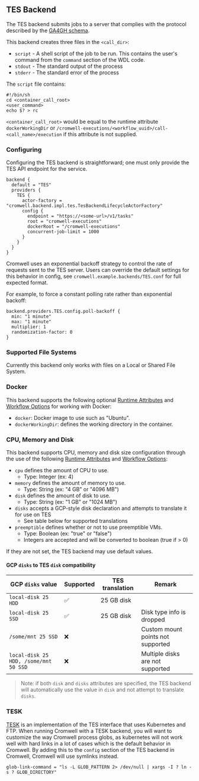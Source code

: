## TES Backend

The TES backend submits jobs to a server that complies with the protocol described by the [GA4GH schema](https://github.com/ga4gh/task-execution-schemas).

This backend creates three files in the `<call_dir>`:

* `script` - A shell script of the job to be run.  This contains the user's command from the `command` section of the WDL code.
* `stdout` - The standard output of the process
* `stderr` - The standard error of the process

The `script` file contains:

```
#!/bin/sh
cd <container_call_root>
<user_command>
echo $? > rc
```

`<container_call_root>` would be equal to the runtime attribute `dockerWorkingDir`  or `/cromwell-executions/<workflow_uuid>/call-<call_name>/execution` if this attribute is not supplied.

### Configuring

Configuring the TES backend is straightforward; one must only provide the TES API endpoint for the service.

```hocon
backend {
  default = "TES"
  providers {
    TES {
      actor-factory = "cromwell.backend.impl.tes.TesBackendLifecycleActorFactory"
      config {
        endpoint = "https://<some-url>/v1/tasks"
        root = "cromwell-executions"
        dockerRoot = "/cromwell-executions"
        concurrent-job-limit = 1000
      }
    }
  }
}
```

Cromwell uses an exponential backoff strategy to control the rate of requests sent to the TES server. 
Users can override the default settings for this behavior in config, see `cromwell.example.backends/TES.conf` 
for full expected format.

For example, to force a constant polling rate rather than exponential backoff:
```hocon
backend.providers.TES.config.poll-backoff {
  min: "1 minute"
  max: "1 minute"
  multiplier: 1
  randomization-factor: 0
}
```

### Supported File Systems

Currently this backend only works with files on a Local or Shared File System.

### Docker

This backend supports the following optional [Runtime Attributes](../RuntimeAttributes) and [Workflow Options](../wf_options/Overview/) for working with Docker:

* `docker`: Docker image to use such as "Ubuntu".
* `dockerWorkingDir`: defines the working directory in the container.

### CPU, Memory and Disk

This backend supports CPU, memory and disk size configuration through the use of the following [Runtime Attributes](../RuntimeAttributes) and [Workflow Options](../wf_options/Overview/):  

* `cpu` defines the amount of CPU to use.
    * Type: Integer (ex: 4)
* `memory` defines the amount of memory to use.
    * Type: String (ex: "4 GB" or "4096 MB")
* `disk` defines the amount of disk to use.
    * Type: String (ex: "1 GB" or "1024 MB")
* `disks` accepts a GCP-style disk declaration and attempts to translate it for use on TES
    * See table below for supported translations 
* `preemptible` defines whether or not to use preemptible VMs.
    * Type: Boolean (ex: "true" or "false")
    * Integers are accepted and will be converted to boolean (true if > 0)

If they are not set, the TES backend may use default values.

#### GCP `disks` to TES `disk` compatibility

| GCP `disks` value                     | Supported | TES translation | Remark                            |
|---------------------------------------|-----------|-----------------|-----------------------------------|
| `local-disk 25 HDD`                   | ✅        | 25 GB disk      |                                   |
| `local-disk 25 SSD`                   | ✅        | 25 GB disk      | Disk type info is dropped         |
| `/some/mnt 25 SSD`                    | ❌        |                 | Custom mount points not supported | 
| `local-disk 25 HDD, /some/mnt 50 SSD` | ❌        |                 | Multiple disks are not supported  | 
            
> Note: if both `disk` and `disks` attributes are specified, the TES backend will automatically use the value in `disk` and not attempt to translate `disks`.

### TESK

[TESK](https://github.com/EMBL-EBI-TSI/TESK) is an implementation of the TES interface that uses Kubernetes and FTP.
When running Cromwell with a TESK backend, you will want to customize the way Cromwell process globs, as kubernetes will not work well with hard links in a lot of cases which is the default behavior in Cromwell.
By adding this to the `config` section of the TES backend in Cromwell, Cromwell will use symlinks instead.  

`glob-link-command = "ls -L GLOB_PATTERN 2> /dev/null | xargs -I ? ln -s ? GLOB_DIRECTORY"`
